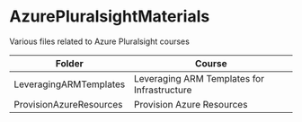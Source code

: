 # AzurePluralsightMaterials
Various files related to Azure Pluralsight courses

| Folder                      | Course                                      |
| --------------------------- | ------------------------------------------- |
| LeveragingARMTemplates      | Leveraging ARM Templates for Infrastructure |
| ProvisionAzureResources     | Provision Azure Resources                   |
